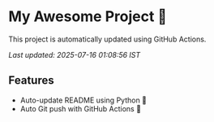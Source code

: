 # My Awesome Project 🚀

This project is automatically updated using GitHub Actions.

_Last updated: 2025-07-16 01:08:56 IST_

## Features
- Auto-update README using Python 🐍
- Auto Git push with GitHub Actions 🤖

